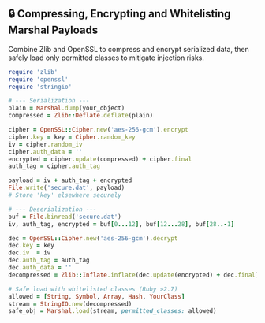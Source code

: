 ## 🔒 Compressing, Encrypting and Whitelisting Marshal Payloads

Combine Zlib and OpenSSL to compress and encrypt serialized data, then safely load only permitted classes to mitigate injection risks.

```ruby
require 'zlib'
require 'openssl'
require 'stringio'

# --- Serialization ---
plain = Marshal.dump(your_object)
compressed = Zlib::Deflate.deflate(plain)

cipher = OpenSSL::Cipher.new('aes-256-gcm').encrypt
cipher.key = key = Cipher.random_key
iv = cipher.random_iv
cipher.auth_data = ''
encrypted = cipher.update(compressed) + cipher.final
auth_tag = cipher.auth_tag

payload = iv + auth_tag + encrypted
File.write('secure.dat', payload)
# Store 'key' elsewhere securely

# --- Deserialization ---
buf = File.binread('secure.dat')
iv, auth_tag, encrypted = buf[0...12], buf[12...28], buf[28..-1]

dec = OpenSSL::Cipher.new('aes-256-gcm').decrypt
dec.key = key
dec.iv  = iv
dec.auth_tag = auth_tag
dec.auth_data = ''
decompressed = Zlib::Inflate.inflate(dec.update(encrypted) + dec.final)

# Safe load with whitelisted classes (Ruby ≥2.7)
allowed = [String, Symbol, Array, Hash, YourClass]
stream = StringIO.new(decompressed)
safe_obj = Marshal.load(stream, permitted_classes: allowed)
```
